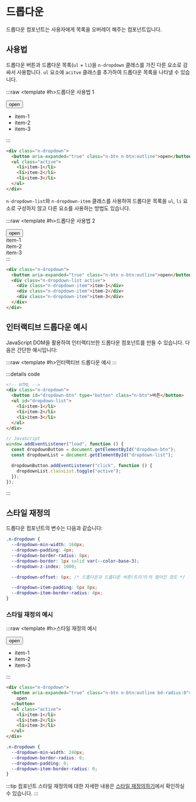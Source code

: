 <script setup>
import ExampleSection from "../components/ExampleSection.vue";
import DropdownDomExample from "../components/DropdownDomExample.vue";
</script>

# 드롭다운

드롭다운 컴포넌트는 사용자에게 목록을 오버레이 해주는 컴포넌트입니다.

## 사용법

드롭다운 버튼과 드롭다운 목록(`ul` + `li`)을 `n-dropdown` 클래스를 가진 다른 요소로 감싸서 사용합니다. `ul` 요소에 `acitve` 클래스를 추가하여 드롭다운 목록을 나타낼 수 있습니다.

:::raw
<ExampleSection>
<template #h>드롭다운 사용법 1</template>

<div class="n-dropdown">
  <button aria-expanded="true" class="n-btn n-btn:outline">
    open
  </button>
  <ul class="active position:relative z-index:1">
    <li>item-1</li>
    <li>item-2</li>
    <li>item-3</li>
  </ul>
</div>
</ExampleSection>
:::

```html
<div class="n-dropdown">
  <button aria-expanded="true" class="n-btn n-btn:outline">open</button>
  <ul class="active">
    <li>item-1</li>
    <li>item-2</li>
    <li>item-3</li>
  </ul>
</div>
```

`n-dropdown-list`와 `n-dropdown-item` 클래스를 사용하여 드롭다운 목록을 `ul`, `li` 요소로 구성하지 않고 다른 요소를 사용하는 방법도 있습니다.

:::raw
<ExampleSection>
<template #h>드롭다운 사용법 2</template>

<div class="n-dropdown">
<button aria-expanded="true" class="n-btn n-btn:outline">open</button>
  <div class="n-dropdown-list active position:relative z-index:1">
    <div class="n-dropdown-item">item-1</div>
    <div class="n-dropdown-item">item-2</div>
    <div class="n-dropdown-item">item-3</div>
  </div>
</div>
</ExampleSection>
:::

```html
<div class="n-dropdown">
  <button aria-expanded="true" class="n-btn n-btn:outline">open</button>
  <div class="n-dropdown-list active">
    <div class="n-dropdown-item">item-1</div>
    <div class="n-dropdown-item">item-2</div>
    <div class="n-dropdown-item">item-3</div>
  </div>
</div>
```

## 인터랙티브 드롭다운 예시

JavaScript DOM을 활용하여 인터랙티브한 드롭다운 컴포넌트를 만들 수 있습니다. 다음은 간단한 예시입니다:

:::raw
<ExampleSection>
<template #h>인터랙티브 드롭다운 예시</template>
<DropdownDomExample/>
</ExampleSection>
:::

:::details code

```html
<!-- HTML -->
<div class="n-dropdown">
  <button id="dropdown-btn" type="button" class="n-btn">버튼</button>
  <ul id="dropdown-list">
    <li>item-1</li>
    <li>item-2</li>
    <li>item-3</li>
  </ul>
</div>
```

```javascript
// JavaScript
window.addEventListener("load", function () {
  const dropdownButton = document.getElementById("dropdown-btn");
  const dropdownList = document.getElementById("dropdown-list");

  dropdownButton.addEventListener("click", function () {
    dropdownList.classList.toggle("active");
  });
});
```

:::

## 스타일 재정의

드롭다운 컴포넌트의 변수는 다음과 같습니다:

```css
.n-dropdown {
  --dropdown-min-width: 160px;
  --dropdown-padding: 4px;
  --dropdown-border-radius: 8px;
  --dropdown-border: 1px solid var(--color-base-3);
  --dropdown-z-index: 1000;

  --dropdown-offset: 6px; /* 드롭다운과 드롭다운 버튼(트리거)의 떨어진 정도 */

  --dropdown-item-padding: 6px 8px;
  --dropdown-item-border-radius: 4px;
}
```

### 스타일 재정의 예시

:::raw
<ExampleSection>
<template #h>스타일 재정의 예시</template>

  <div class="n-dropdown example">
    <button aria-expanded="true" class="n-btn n-btn:outline bd-radius:0">
      open
    </button>
    <ul class="active position:relative z-index:1">
      <li>item-1</li>
      <li>item-2</li>
      <li>item-3</li>
    </ul>
  </div>
</ExampleSection>
:::

```html
<div class="n-dropdown">
  <button aria-expanded="true" class="n-btn n-btn:outline bd-radius:0">
    open
  </button>
  <ul class="active">
    <li>item-1</li>
    <li>item-2</li>
    <li>item-3</li>
  </ul>
</div>
```

```css
.n-dropdown {
  --dropdown-min-width: 240px;
  --dropdown-border-radius: 0;
  --dropdown-padding: 0;
  --dropdown-item-border-radius: 0;
}
```

<style>
.n-dropdown.example {
  --dropdown-min-width: 240px;
  --dropdown-border-radius: 0;
  --dropdown-padding: 0;
  --dropdown-item-border-radius: 0;
}
</style>

:::tip
컴포넌트 스타일 재정의에 대한 자세한 내용은 [스타일 재정의하기](/guide/customizing)에서 확인하실 수 있습니다.
:::

